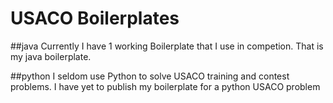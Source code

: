 # USACO Boilerplates

##java
Currently I have 1 working Boilerplate that I use in competion. That is my java boilerplate.

##python
I seldom use Python to solve USACO training and contest problems. I have yet to publish my boilerplate for a python USACO problem
